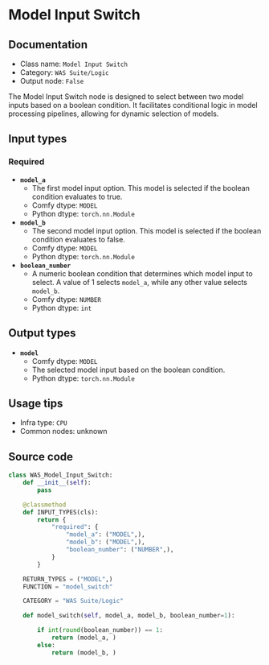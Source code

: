 # Model Input Switch
## Documentation
- Class name: `Model Input Switch`
- Category: `WAS Suite/Logic`
- Output node: `False`

The Model Input Switch node is designed to select between two model inputs based on a boolean condition. It facilitates conditional logic in model processing pipelines, allowing for dynamic selection of models.
## Input types
### Required
- **`model_a`**
    - The first model input option. This model is selected if the boolean condition evaluates to true.
    - Comfy dtype: `MODEL`
    - Python dtype: `torch.nn.Module`
- **`model_b`**
    - The second model input option. This model is selected if the boolean condition evaluates to false.
    - Comfy dtype: `MODEL`
    - Python dtype: `torch.nn.Module`
- **`boolean_number`**
    - A numeric boolean condition that determines which model input to select. A value of 1 selects `model_a`, while any other value selects `model_b`.
    - Comfy dtype: `NUMBER`
    - Python dtype: `int`
## Output types
- **`model`**
    - Comfy dtype: `MODEL`
    - The selected model input based on the boolean condition.
    - Python dtype: `torch.nn.Module`
## Usage tips
- Infra type: `CPU`
- Common nodes: unknown


## Source code
```python
class WAS_Model_Input_Switch:
    def __init__(self):
        pass

    @classmethod
    def INPUT_TYPES(cls):
        return {
            "required": {
                "model_a": ("MODEL",),
                "model_b": ("MODEL",),
                "boolean_number": ("NUMBER",),
            }
        }

    RETURN_TYPES = ("MODEL",)
    FUNCTION = "model_switch"

    CATEGORY = "WAS Suite/Logic"

    def model_switch(self, model_a, model_b, boolean_number=1):

        if int(round(boolean_number)) == 1:
            return (model_a, )
        else:
            return (model_b, )

```

